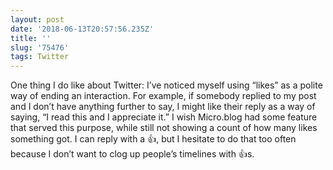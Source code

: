 ```yaml
---
layout: post
date: '2018-06-13T20:57:56.235Z'
title: ''
slug: '75476'
tags: Twitter
---
```

One thing I do like about Twitter: I’ve noticed myself using “likes” as a polite way of ending an interaction. For example, if somebody replied to my post and I don’t have anything further to say, I might like their reply as a way of saying, “I read this and I appreciate it.” I wish Micro.blog had some feature that served this purpose, while still not showing a count of how many likes something got. I can reply with a 👍, but I hesitate to do that too often because I don’t want to clog up people’s timelines with 👍s.
